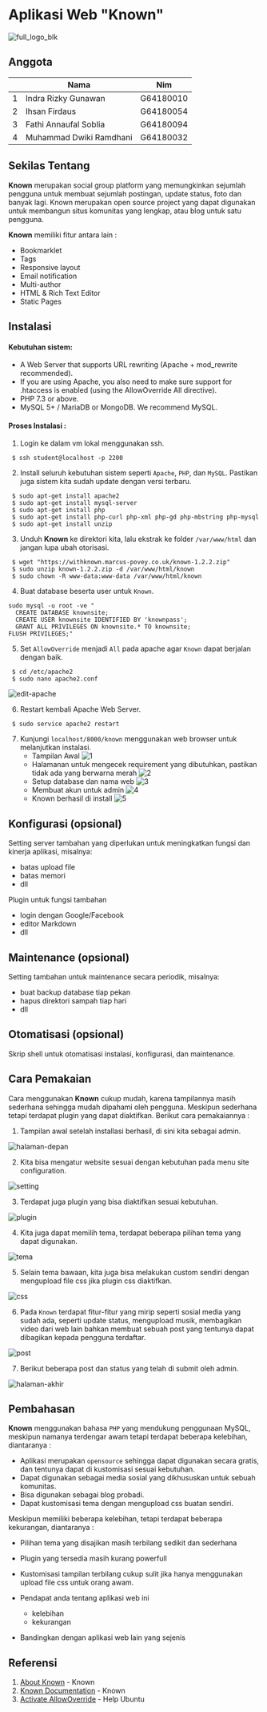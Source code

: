 # Aplikasi Web "Known"
![full_logo_blk](https://user-images.githubusercontent.com/60083946/111310174-5c2f9680-868f-11eb-9b66-655f14394381.png)

## Anggota
<table>
    <thead>
        <tr>
            <th></th>
            <th>Nama</th>
            <th>Nim</th>
        </tr>
    </thead>
    <tbody>
        <tr>
            <td>1</td>
            <td>Indra Rizky Gunawan</td>
            <td>G64180010</td>
        </tr>
        <tr>
            <td>2</td>
            <td>Ihsan Firdaus</td>
            <td>G64180054</td>
        </tr>
        <tr>
            <td>3</td>
            <td>Fathi Annaufal Soblia</td>
            <td>G64180094</td>
        </tr>
        <tr>
            <td>4</td>
            <td>Muhammad Dwiki Ramdhani</td>
            <td>G64180032</td>
        </tr>
</tbody>
</table>

## Sekilas Tentang

**Known** merupakan social group platform yang memungkinkan sejumlah pengguna untuk membuat sejumlah postingan, update status, foto dan banyak lagi. Known merupakan open source project yang dapat digunakan untuk membangun situs komunitas yang lengkap, atau blog untuk satu pengguna.

**Known** memiliki fitur antara lain :
- Bookmarklet
- Tags
- Responsive layout
- Email notification
- Multi-author
- HTML & Rich Text Editor
- Static Pages

## Instalasi

#### Kebutuhan sistem:
- A Web Server that supports URL rewriting (Apache + mod_rewrite recommended).
- If you are using Apache, you also need to make sure support for .htaccess is enabled (using the AllowOverride All directive).
- PHP 7.3 or above.
- MySQL 5+ / MariaDB or MongoDB. We recommend MySQL.

#### Proses Instalasi :
1. Login ke dalam vm lokal menggunakan ssh.
```
 $ ssh student@localhost -p 2200
```

2. Install seluruh kebutuhan sistem seperti `Apache`, `PHP`, dan `MySQL`. Pastikan juga sistem kita sudah update dengan versi terbaru.
```
 $ sudo apt-get install apache2
 $ sudo apt-get install mysql-server
 $ sudo apt-get install php
 $ sudo apt-get install php-curl php-xml php-gd php-mbstring php-mysql
 $ sudo apt-get install unzip
```

3. Unduh **Known** ke direktori kita, lalu ekstrak ke folder `/var/www/html` dan jangan lupa ubah otorisasi.
```
 $ wget "https://withknown.marcus-povey.co.uk/known-1.2.2.zip"
 $ sudo unzip known-1.2.2.zip -d /var/www/html/known
 $ sudo chown -R www-data:www-data /var/www/html/known
```

4. Buat database beserta user untuk `Known`.
```
sudo mysql -u root -ve "
  CREATE DATABASE knownsite;
  CREATE USER knownsite IDENTIFIED BY 'knownpass';
  GRANT ALL PRIVILEGES ON knownsite.* TO knownsite;
FLUSH PRIVILEGES;"
```

5. Set `AllowOverride` menjadi `All` pada apache agar `Known` dapat berjalan dengan baik.
```
 $ cd /etc/apache2
 $ sudo nano apache2.conf
```
![edit-apache](https://github.com/ihsanfir/komdat-p2-5/blob/main/image/edit-apache2.png)

6. Restart kembali Apache Web Server.
```
 $ sudo service apache2 restart
```
7. Kunjungi `localhost/8000/known` menggunakan web browser untuk melanjutkan instalasi.
    - Tampilan Awal
![1](https://raw.githubusercontent.com/ihsanfir/komdat-p2-5/main/image/tampilan-awal.png)
    - Halamanan untuk mengecek requirement yang dibutuhkan, pastikan tidak ada yang berwarna merah
![2](https://github.com/ihsanfir/komdat-p2-5/blob/main/image/requirement.png)
    - Setup database dan nama web
![3](https://github.com/ihsanfir/komdat-p2-5/blob/main/image/setting-site.png)
    - Membuat akun untuk admin
![4](https://github.com/ihsanfir/komdat-p2-5/blob/main/image/akun-admin.png)
    - Known berhasil di install
![5](https://github.com/ihsanfir/komdat-p2-5/blob/main/image/get-started.png)

## Konfigurasi (opsional)

Setting server tambahan yang diperlukan untuk meningkatkan fungsi dan kinerja aplikasi, misalnya:
- batas upload file
- batas memori
- dll

Plugin untuk fungsi tambahan
- login dengan Google/Facebook
- editor Markdown
- dll


##  Maintenance (opsional)

Setting tambahan untuk maintenance secara periodik, misalnya:
- buat backup database tiap pekan
- hapus direktori sampah tiap hari
- dll


## Otomatisasi (opsional)

Skrip shell untuk otomatisasi instalasi, konfigurasi, dan maintenance.


## Cara Pemakaian

Cara menggunakan **Known** cukup mudah, karena tampilannya masih sederhana sehingga mudah dipahami oleh pengguna. Meskipun sederhana tetapi terdapat plugin yang dapat diaktifkan. Berikut cara pemakaiannya :
1. Tampilan awal setelah installasi berhasil, di sini kita sebagai admin.

![halaman-depan](https://raw.githubusercontent.com/ihsanfir/komdat-p2-5/main/image/tampilan-depan.png)

2. Kita bisa mengatur website sesuai dengan kebutuhan pada menu site configuration.

![setting](https://raw.githubusercontent.com/ihsanfir/komdat-p2-5/main/image/konfigurasi.png)

3. Terdapat juga plugin yang bisa diaktifkan sesuai kebutuhan.

![plugin](https://raw.githubusercontent.com/ihsanfir/komdat-p2-5/main/image/mengatur-plugin.png)

4. Kita juga dapat memilih tema, terdapat beberapa pilihan tema yang dapat digunakan.

![tema](https://raw.githubusercontent.com/ihsanfir/komdat-p2-5/main/image/pilih-tema.png)

5. Selain tema bawaan, kita juga bisa melakukan custom sendiri dengan mengupload file css jika plugin css diaktifkan.

![css](https://raw.githubusercontent.com/ihsanfir/komdat-p2-5/main/image/custom-css.png)

6. Pada `Known` terdapat fitur-fitur yang mirip seperti sosial media yang sudah ada, seperti update status, mengupload musik, membagikan video dari web lain bahkan membuat sebuah post yang tentunya dapat dibagikan kepada pengguna terdaftar.

![post](https://raw.githubusercontent.com/ihsanfir/komdat-p2-5/main/image/post.png)

7. Berikut beberapa post dan status yang telah di submit oleh admin.

![halaman-akhir](https://raw.githubusercontent.com/ihsanfir/komdat-p2-5/main/image/halaman%20selesai.png)

## Pembahasan
**Known** menggunakan bahasa `PHP` yang mendukung penggunaan MySQL, meskipun namanya terdengar awam tetapi terdapat beberapa kelebihan, diantaranya :
- Aplikasi merupakan `opensource` sehingga dapat digunakan secara gratis, dan tentunya dapat di kustomisasi sesuai kebutuhan.
- Dapat digunakan sebagai media sosial yang dikhususkan untuk sebuah komunitas.
- Bisa digunakan sebagai blog probadi.
- Dapat kustomisasi tema dengan mengupload css buatan sendiri.

Meskipun memiliki beberapa kelebihan, tetapi terdapat beberapa kekurangan, diantaranya :
- Pilihan tema yang disajikan masih terbilang sedikit dan sederhana
- Plugin yang tersedia masih kurang powerfull
- Kustomisasi tampilan terbilang cukup sulit jika hanya menggunakan upload file css untuk orang awam.

- Pendapat anda tentang aplikasi web ini
    - kelebihan
    - kekurangan
- Bandingkan dengan aplikasi web lain yang sejenis


## Referensi

1. [About Known](https://withknown.com/) - Known
2. [Known Documentation](http://docs.withknown.com/en/latest/install/requirements/) - Known
3. [Activate AllowOverride](https://help.ubuntu.com/community/EnablingUseOfApacheHtaccessFiles) - Help Ubuntu
